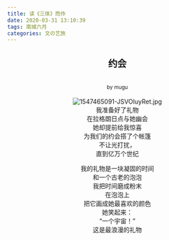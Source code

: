 ```yaml
---
title: 读《三体》而作
date: 2020-03-31 13:10:39
tags: 南城六月
categories: 文の艺旅
---
```


<center>

## 约会
<br><sub>by mugu</sub>
<br>
<br>
![1547465091-JSVOIuyRet.jpg](https://i.loli.net/2020/03/31/1NHLwgJGsTcEqpj.jpg)
<br>
我准备好了礼物<br>
在拉格朗日点与她幽会<br>
她却提前给我惊喜<br>
为我们的约会搭了个帐篷<br>
不让光打扰，<br>
直到亿万个世纪<br>

我的礼物是一块凝固的时间<br>
和一个古老的泡泡<br>
我把时间磨成粉末<br>
在泡泡上<br>
把它画成她最喜欢的颜色<br>
她笑起来：<br>
“一个宇宙！”<br>
这是最浪漫的礼物<br>

</center>